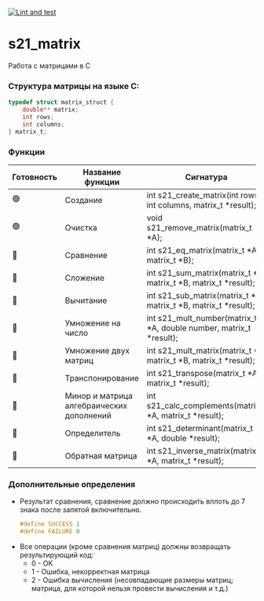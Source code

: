 [![Lint and test](https://github.com/nkiryanov/s21_matrix/actions/workflows/ci.yaml/badge.svg)](https://github.com/nkiryanov/s21_matrix/actions/workflows/ci.yaml)

# s21_matrix

Работа с матрицами в C

### Структура матрицы на языке C:

```c
typedef struct matrix_struct {
    double** matrix;
    int rows;
    int columns;
} matrix_t;
```

### Функции
| Готовность | Название функции | Сигнатура |
| - | ------ |------------------------------------------------------------------------------------|
| 🟢 | Создание | int s21_create_matrix(int rows, int columns, matrix_t *result); |
| 🟢 | Очистка | void s21_remove_matrix(matrix_t *A); |
| 🔴 | Сравнение | int s21_eq_matrix(matrix_t *A, matrix_t *B); |
| 🔴 | Сложение | int s21_sum_matrix(matrix_t *A, matrix_t *B, matrix_t *result); |
| 🔴 | Вычитание | int s21_sub_matrix(matrix_t *A, matrix_t *B, matrix_t *result); |
| 🔴 | Умножение на число | int s21_mult_number(matrix_t *A, double number, matrix_t *result); |
| 🔴 | Умножение двух матриц | int s21_mult_matrix(matrix_t *A, matrix_t *B, matrix_t *result); |
| 🔴 | Транспонирование | int s21_transpose(matrix_t *A, matrix_t *result); |
| 🔴 | Минор и матрица алгебраических дополнений | int s21_calc_complements(matrix_t *A, matrix_t *result); |
| 🔴 | Определитель | int s21_determinant(matrix_t *A, double *result); |
| 🔴 | Обратная матрица | int s21_inverse_matrix(matrix_t *A, matrix_t *result); |


### Дополнительные определения
- Результат сравнения, сравнение должно происходить вплоть до 7 знака после запятой включительно.
    ```c
    #define SUCCESS 1
    #define FAILURE 0
    ```
- Все операции (кроме сравнения матриц) должны возвращать результирующий код:  
    - 0 - OK
    - 1 - Ошибка, некорректная матрица
    - 2 - Ошибка вычисления (несовпадающие размеры матриц; матрица, для которой нельзя провести вычисления и т.д.)
